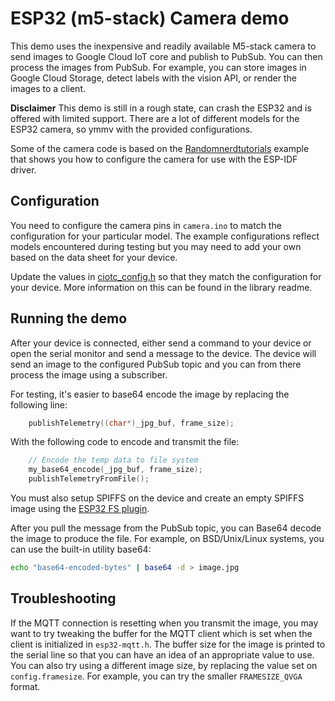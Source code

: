 # ESP32 (m5-stack) Camera demo

This demo uses the inexpensive and readily available M5-stack camera to send
images to Google Cloud IoT core and publish to PubSub. You can then process the
images from PubSub. For example, you can store images in Google Cloud Storage,
detect labels with the vision API, or render the images to a client.

**Disclaimer** This demo is still in a rough state, can crash the ESP32 and is
offered with limited support. There are a lot of different models for the ESP32
camera, so ymmv with the provided configurations.

Some of the camera code is based on the [Randomnerdtutorials](https://randomnerdtutorials.com/esp32-cam-video-streaming-web-server-camera-home-assistant/) example
that shows you how to configure the camera for use with the ESP-IDF driver.

## Configuration
You need to configure the camera pins in `camera.ino` to match the
configuration for your particular model.  The example configurations reflect
models encountered during testing but you may need to add your own based on
the data sheet for your device.

Update the values in [ciotc_config.h](ciotc_config.h) so that they match the
configuration for your device.  More information on this can be found in the
library readme.

## Running the demo
After your device is connected, either send a command to your device or open
the serial monitor and send a message to the device.  The device will send
an image to the configured PubSub topic and you can from there process the
image using a subscriber.

For testing, it's easier to base64 encode the image by replacing the following
line:

```cpp
    publishTelemetry((char*)_jpg_buf, frame_size);
```

With the following code to encode and transmit the file:

```cpp
    // Encode the temp data to file system
    my_base64_encode(_jpg_buf, frame_size);
    publishTelemetryFromFile();
```

You must also setup SPIFFS on the device and create an empty SPIFFS image using
the [ESP32 FS plugin](https://github.com/me-no-dev/arduino-esp32fs-plugin).

After you pull the message from the PubSub topic, you can Base64 decode the
image to produce the file. For example, on BSD/Unix/Linux systems, you can
use the built-in utility base64:

```bash
echo "base64-encoded-bytes" | base64 -d > image.jpg
```

## Troubleshooting
If the MQTT connection is resetting when you transmit the image, you may want
to try tweaking the buffer for the MQTT client which is set when
the client is initialized in `esp32-mqtt.h`. The buffer size for the image is
printed to the serial line so that you can have an idea of an appropriate value
to use. You can also try using a different image size, by replacing the value
set on `config.framesize`. For example, you can try the smaller
`FRAMESIZE_QVGA` format.
